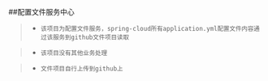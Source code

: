 ##配置文件服务中心
> - `该项目为配置文件服务，spring-cloud所有application.yml配置文件内容通过该服务到github文件项目读取`

> - `该项目没有其他业务处理`

> - `文件项目自行上传到github上`